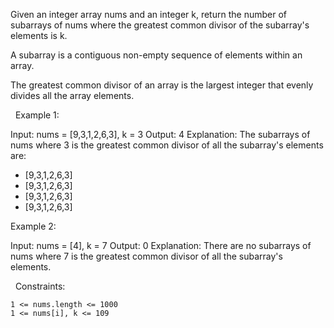 Given an integer array nums and an integer k, return the number of subarrays of nums where the greatest common divisor of the subarray's elements is k.

A subarray is a contiguous non-empty sequence of elements within an array.

The greatest common divisor of an array is the largest integer that evenly divides all the array elements.

 
Example 1:

Input: nums = [9,3,1,2,6,3], k = 3
Output: 4
Explanation: The subarrays of nums where 3 is the greatest common divisor of all the subarray's elements are:
- [9,3,1,2,6,3]
- [9,3,1,2,6,3]
- [9,3,1,2,6,3]
- [9,3,1,2,6,3]


Example 2:

Input: nums = [4], k = 7
Output: 0
Explanation: There are no subarrays of nums where 7 is the greatest common divisor of all the subarray's elements.


 
Constraints:


	1 <= nums.length <= 1000
	1 <= nums[i], k <= 109

